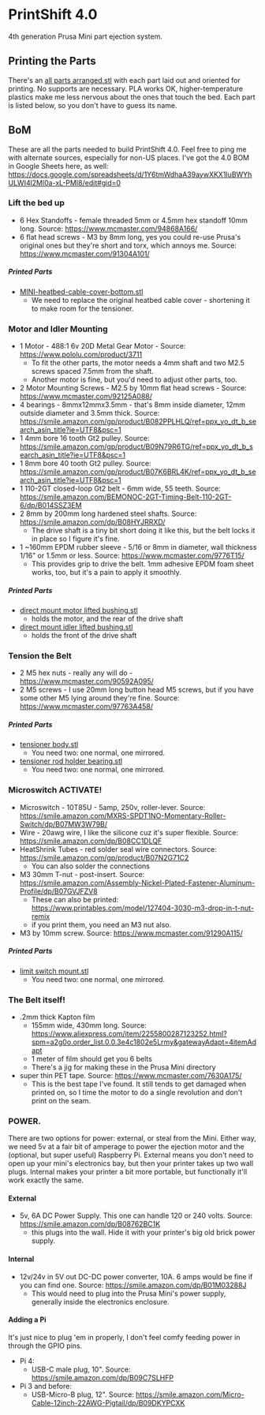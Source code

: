 # PrintShift 4.0

4th generation Prusa Mini part ejection system.

## Printing the Parts
There's an [all parts arranged.stl](https://github.com/paenian/PrintShift/blob/main/prusa%20mini/printshift%204.0%20ejector/all%20parts%20arranged.stl) with each part laid out and oriented for printing.  No supports are necessary.  PLA works OK, higher-temperature plastics make me less nervous about the ones that touch the bed.
Each part is listed below, so you don't have to guess its name.

## BoM
These are all the parts needed to build PrintShift 4.0.  Feel free to ping me with alternate sources, especially for non-US places.
I've got the 4.0 BOM in Google Sheets here, as well:
https://docs.google.com/spreadsheets/d/1Y6tmWdhaA39aywXKX1IuBWYhULWI4l2Ml0a-xL-PMI8/edit#gid=0

### Lift the bed up
 - 6 Hex Standoffs - female threaded 5mm or 4.5mm hex standoff 10mm long.  Source: https://www.mcmaster.com/94868A166/
 - 6 flat head screws - M3 by 8mm long, yes you could re-use Prusa's original ones but they're short and torx, which annoys me.  Source: https://www.mcmaster.com/91304A101/
##### Printed Parts
 - [MINI-heatbed-cable-cover-bottom.stl](https://github.com/paenian/PrintShift/blob/main/prusa%20mini/printshift%204.0%20ejector/MINI-heatbed-cable-cover-bottom.stl)
   - We need to replace the original heatbed cable cover - shortening it to make room for the tensioner.


### Motor and Idler Mounting
 - 1 Motor - 488:1 6v 20D Metal Gear Motor - Source: https://www.pololu.com/product/3711
   - To fit the other parts, the motor needs a 4mm shaft and two M2.5 screws spaced 7.5mm from the shaft.
   - Another motor is fine, but you'd need to adjust other parts, too.   
 - 2 Motor Mounting Screws - M2.5 by 10mm flat head screws - Source: https://www.mcmaster.com/92125A088/
 - 4 bearings - 8mmx12mmx3.5mm - that's 8mm inside diameter, 12mm outside diameter and 3.5mm thick.  Source: https://smile.amazon.com/gp/product/B082PPLHLQ/ref=ppx_yo_dt_b_search_asin_title?ie=UTF8&psc=1
 - 1 4mm bore 16 tooth Gt2 pulley.  Source: https://smile.amazon.com/gp/product/B09N79R6TG/ref=ppx_yo_dt_b_search_asin_title?ie=UTF8&psc=1
 - 1 8mm bore 40 tooth Gt2 pulley.  Source: https://smile.amazon.com/gp/product/B07K6BRL4K/ref=ppx_yo_dt_b_search_asin_title?ie=UTF8&psc=1
 - 1 110-2GT closed-loop Gt2 belt - 6mm wide, 55 teeth.  Source: https://smile.amazon.com/BEMONOC-2GT-Timing-Belt-110-2GT-6/dp/B014SSZ3EM
 - 2 8mm by 200mm long hardened steel shafts.  Source: https://smile.amazon.com/dp/B08HYJRRXD/
   - The drive shaft is a tiny bit short doing it like this, but the belt locks it in place so I figure it's fine.
 - 1 ~160mm EPDM rubber sleeve - 5/16 or 8mm in diameter, wall thickness 1/16" or 1.5mm or less.  Source: https://www.mcmaster.com/9776T15/
   - This provides grip to drive the belt.  1mm adhesive EPDM foam sheet works, too, but it's a pain to apply it smoothly.
##### Printed Parts
 - [direct mount motor lifted bushing.stl](https://github.com/paenian/PrintShift/blob/main/prusa%20mini/printshift%204.0%20ejector/direct%20mount%20motor%20lifted%20bushing.stl)
   - holds the motor, and the rear of the drive shaft
 - [direct mount idler lifted bushing.stl](https://github.com/paenian/PrintShift/blob/main/prusa%20mini/printshift%204.0%20ejector/direct%20mount%20idler%20lifted%20bushing.stl)
   - holds the front of the drive shaft

 
 ### Tension the Belt
 - 2 M5 hex nuts - really any will do - https://www.mcmaster.com/90592A095/
 - 2 M5 screws - I use 20mm long button head M5 screws, but if you have some other M5 lying around they're fine.  Source: https://www.mcmaster.com/97763A458/
 ##### Printed Parts
 - [tensioner body.stl](https://github.com/paenian/PrintShift/blob/main/prusa%20mini/printshift%204.0%20ejector/tensioner%20body.stl)
   - You need two: one normal, one mirrored.
 - [tensioner rod holder bearing.stl](https://github.com/paenian/PrintShift/blob/main/prusa%20mini/printshift%204.0%20ejector/tensioner%20rod%20holder%20bearing.stl)
   - You need two: one normal, one mirrored.


 ### Microswitch ACTIVATE!
 - Microswitch - 10T85U - 5amp, 250v, roller-lever.  Source: https://smile.amazon.com/MXRS-SPDT1NO-Momentary-Roller-Switch/dp/B07MW3W79B/
 - Wire - 20awg wire, I like the silicone cuz it's super flexible.  Source: https://smile.amazon.com/dp/B08CC1DLQF
 - HeatShrink Tubes - red solder seal wire connectors.  Source: https://smile.amazon.com/gp/product/B07N2G71C2
   - You can also solder the connections
 - M3 30mm T-nut - post-insert.  Source: https://smile.amazon.com/Assembly-Nickel-Plated-Fastener-Aluminum-Profile/dp/B07GVJFZV8
   - These can also be printed: https://www.printables.com/model/127404-3030-m3-drop-in-t-nut-remix
   - if you print them, you need an M3 nut also.
 - M3 by 10mm screw.  Source: https://www.mcmaster.com/91290A115/
 ##### Printed Parts
 - [limit switch mount.stl](https://github.com/paenian/PrintShift/blob/main/prusa%20mini/printshift%204.0%20ejector/limit%20switch%20mount.stl)
   - You need two: one normal, one mirrored.
   
 
 ### The Belt itself!
 - .2mm thick Kapton film
   - 155mm wide, 430mm long. Source: https://www.aliexpress.com/item/2255800287123252.html?spm=a2g0o.order_list.0.0.3e4c1802e5Lrmy&gatewayAdapt=4itemAdapt
   - 1 meter of film should get you 6 belts 
   - There's a jig for making these in the Prusa Mini directory
 - super thin PET tape.  Source: https://www.mcmaster.com/7630A175/
   - This is the best tape I've found.  It still tends to get damaged when printed on, so I time the motor to do a single revolution and don't print on the seam.


 ### POWER.
There are two options for power: external, or steal from the Mini.  Either way, we need 5v at a fair bit of amperage to power the ejection motor and the (optional, but super useful) Raspberry Pi.
External means you don't need to open up your mini's electronics bay, but then your printer takes up two wall plugs.
Internal makes your printer a bit more portable, but functionally it'll work exactly the same.

 #### External
 - 5v, 6A DC Power Supply.  This one can handle 120 or 240 volts.  Source: https://smile.amazon.com/dp/B08762BC1K
   - this plugs into the wall.  Hide it with your printer's big old brick power supply.
 #### Internal
 - 12v/24v in 5V out DC-DC power converter, 10A.  6 amps would be fine if you can find one.  Source: https://smile.amazon.com/dp/B01M03288J
   - This would need to plug into the Prusa Mini's power supply, generally inside the electronics enclosure.
 
 
 #### Adding a Pi
 It's just nice to plug 'em in properly, I don't feel comfy feeding power in through the GPIO pins.
 - Pi 4: 
   - USB-C male plug, 10".  Source: https://smile.amazon.com/dp/B09C7SLHFP
 - Pi 3 and before:
   - USB-Micro-B plug, 12".  Source: https://smile.amazon.com/Micro-Cable-12inch-22AWG-Pigtail/dp/B09DKYPCXK
